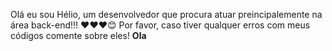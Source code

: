 Olá eu sou Hélio, um desenvolvedor que procura atuar preincipalemente na área back-end!!! ❤️❤️❤️😊
Por favor, caso tiver qualquer erros com meus códigos comente sobre eles!
<strong>Ola<strong/>

